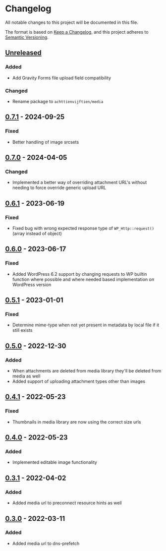 # Changelog

All notable changes to this project will be documented in this file.

The format is based on [Keep a Changelog](https://keepachangelog.com/en/1.0.0/), and this project adheres
to [Semantic Versioning](https://semver.org/spec/v2.0.0.html).

## [Unreleased]

### Added

- Add Gravity Forms file upload field compatibility

### Changed

- Rename package to `achttienvijftien/media`

## [0.7.1] - 2024-09-25

### Fixed

- Better handling of image srcsets

## [0.7.0] - 2024-04-05

### Changed

- Implemented a better way of overriding attachment URL's without needing to force override generic upload URL

## [0.6.1] - 2023-06-19

### Fixed

- Fixed bug with wrong expected response type of `WP_Http::request()` (array instead of object)

## [0.6.0] - 2023-06-17

### Fixed

- Added WordPress 6.2 support by changing requests to WP builtin function where possible and where needed based
  implementation on WordPress version

## [0.5.1] - 2023-01-01

### Fixed

- Determine mime-type when not yet present in metadata by local file if it still exists

## [0.5.0] - 2022-12-30

### Added

- When attachments are deleted from media library they'll be deleted from media as well
- Added support of uploading attachment types other than images

## [0.4.1] - 2022-05-23

### Fixed

- Thumbnails in media library are now using the correct size urls

## [0.4.0] - 2022-05-23

### Added

- Implemented editable image functionality

## [0.3.1] - 2022-04-02

### Added

- Added media url to preconnect resource hints as well

## [0.3.0] - 2022-03-11

### Added

- Added media url to dns-prefetch

[unreleased]: https://github.com/achttienvijftien/media/compare/0.7.1...master

[0.7.1]: https://github.com/achttienvijftien/media/compare/0.7.0...0.7.1

[0.7.0]: https://github.com/achttienvijftien/media/compare/0.6.1...0.7.0

[0.6.1]: https://github.com/achttienvijftien/media/compare/0.6.0...0.6.1

[0.6.0]: https://github.com/achttienvijftien/media/compare/0.5.1...0.6.0

[0.5.1]: https://github.com/achttienvijftien/media/compare/0.5.0...0.5.1

[0.5.0]: https://github.com/achttienvijftien/media/compare/0.4.1...0.5.0

[0.4.1]: https://github.com/achttienvijftien/media/compare/0.4.0...0.4.1

[0.4.0]: https://github.com/achttienvijftien/media/compare/0.3.1...0.4.0

[0.3.1]: https://github.com/achttienvijftien/media/compare/0.3.0...0.3.1

[0.3.0]: https://github.com/achttienvijftien/media/compare/0.2.3...0.3.0

